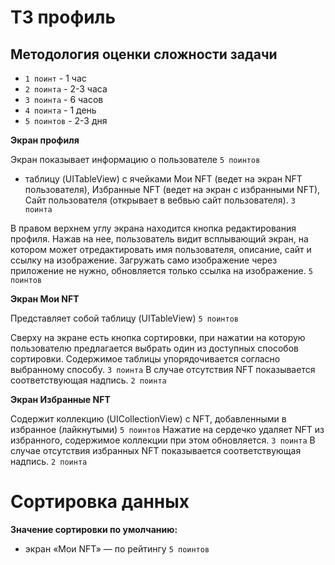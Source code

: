 # ТЗ профиль

## Методология оценки сложности задачи

- `1 поинт` - 1 час 
- `2 поинта` - 2-3 часа 
- `3 поинта` - 6 часов 
- `4 поинта` - 1 день 
- `5 поинтов` - 2-3 дня 

**Экран профиля**

Экран показывает информацию о пользователе `5 поинтов`
- таблицу (UITableView) с ячейками Мои NFT (ведет на экран NFT пользователя), Избранные NFT (ведет на экран с избранными NFT), Сайт пользователя (открывает в вебвью сайт пользователя). `3 поинта`

В правом верхнем углу экрана находится кнопка редактирования профиля. Нажав на нее, пользователь видит всплывающий экран, на котором может отредактировать имя пользователя, описание, сайт и ссылку на изображение. Загружать само изображение через приложение не нужно, обновляется только ссылка на изображение. `5 поинтов`

**Экран Мои NFT**

Представляет собой таблицу (UITableView) `5 поинтов`

Сверху на экране есть кнопка сортировки, при нажатии на которую пользователю предлагается выбрать один из доступных способов сортировки. Содержимое таблицы упорядочивается согласно выбранному способу. `3 поинта`
В случае отсутствия NFT показывается соответствующая надпись. `2 поинта`

**Экран Избранные NFT**

Содержит коллекцию (UICollectionView) c NFT, добавленными в избранное (лайкнутыми)  `5 поинтов`
Нажатие на сердечко удаляет NFT из избранного, содержимое коллекции при этом обновляется. `3 поинта`
В случае отсутствия избранных NFT показывается соответствующая надпись. `2 поинта`

# Сортировка данных

**Значение сортировки по умолчанию:**
- экран «Мои NFT» — по рейтингу `5 поинтов`


